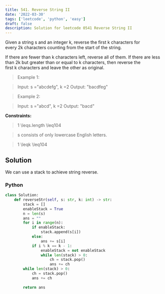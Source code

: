 ```yaml
---
title: 541. Reverse String II
date: '2022-03-30'
tags: ['leetcode', 'python', 'easy']
draft: false
description: Solution for leetcode 0541 Reverse String II
---
```


 

Given a string s and an integer k, reverse the first k characters for every 2k characters counting from the start of the string.

If there are fewer than k characters left, reverse all of them. If there are less than 2k but greater than or equal to k characters, then reverse the first k characters and leave the other as original.
   
 > Example 1:

 > Input: s <TeX>=</TeX>"abcdefg", k <TeX>=</TeX>2
 > Output: "bacdfeg"

 > Example 2:

 > Input: s <TeX>=</TeX>"abcd", k <TeX>=</TeX>2
 > Output: "bacd"

**Constraints:**

 > 1 <TeX>\leq</TeX>s.length <TeX>\leq</TeX>104

 > s consists of only lowercase English letters.

 > 1 <TeX>\leq</TeX>k <TeX>\leq</TeX>104

## Solution
We can use a stack to achieve string reverse. 
### Python
```python
class Solution:
    def reverseStr(self, s: str, k: int) -> str:
        stack = []
        enableStack = True
        n = len(s)
        ans = ""
        for i in range(n):
            if enableStack:
                stack.append(s[i])
            else:
                ans += s[i]
            if i % k == k - 1:
                enableStack = not enableStack
                while len(stack) > 0:
                    ch = stack.pop()
                    ans += ch
        while len(stack) > 0:
            ch = stack.pop()
            ans += ch
        
        return ans
```
